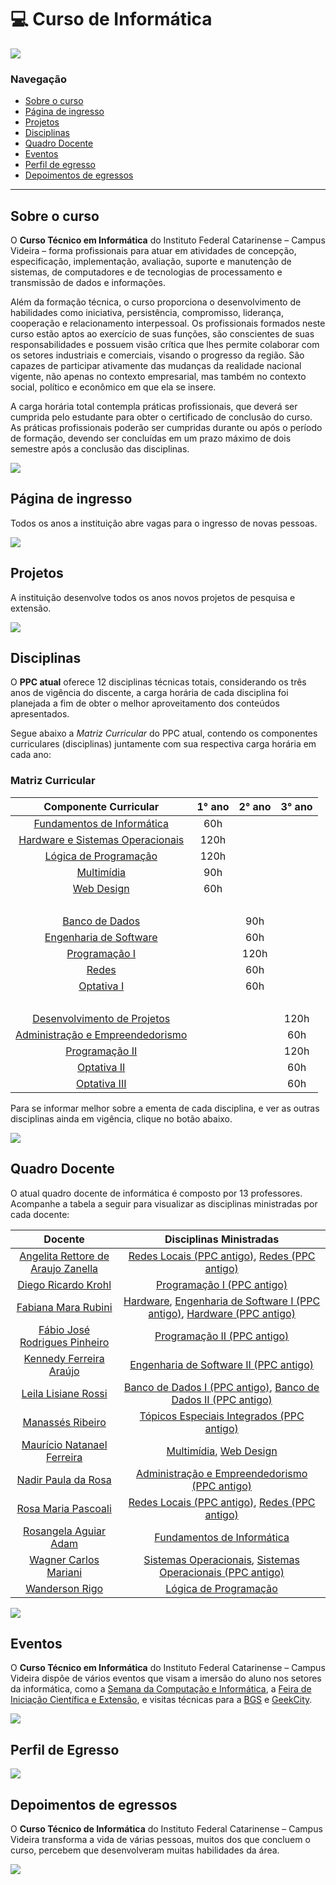 # :computer: Curso de Informática

<a href="https://www.instagram.com/ifc.oficial.videira/"><img src="https://img.shields.io/badge/Instagram-ifc.oficial.videira-e4465e.svg?style=for-the-badge&logo=Instagram&logoWidth=30&labelColor=fafafa"/></a>

### Navegação

<ul>
    <li>
        <a href="#sobre-o-curso">Sobre o curso</a>
    </li>
    <li>
        <a href="ingresso">Página de ingresso</a>
    </li>
    <li>
        <a href="#projetos">Projetos</a>
    </li>
    <li>
        <a href="#disciplinas">Disciplinas</a>
    </li>
    <li>
        <a href="#quadro-docente">Quadro Docente</a>
    </li>
    <li>
        <a href="#eventos">Eventos</a>
    </li>
    <li>
        <a href="#perfil-de-egresso">Perfil de egresso</a>
    </li>
    <li>
        <a href="#depoimentos-de-egressos">Depoimentos de egressos</a>
    </li>
</ul>

<hr/>

## Sobre o curso

O **Curso Técnico em Informática** do Instituto Federal Catarinense – Campus Videira – forma profissionais para atuar em atividades de concepção, especificação, implementação, avaliação, suporte e manutenção de sistemas, de computadores e de tecnologias de processamento e transmissão de dados e informações.

Além da formação técnica, o curso proporciona o desenvolvimento de habilidades como iniciativa, persistência, compromisso, liderança, cooperação e relacionamento interpessoal. Os profissionais formados neste curso estão aptos ao exercício de suas funções, são conscientes de suas responsabilidades e possuem visão crítica que lhes permite colaborar com os setores industriais e comerciais, visando o progresso da região. São capazes de participar ativamente das mudanças da realidade nacional vigente, não apenas no contexto empresarial, mas também no contexto social, político e econômico em que ela se insere.

A carga horária total contempla práticas profissionais, que deverá ser cumprida pelo estudante para obter o certificado de conclusão do curso. As práticas profissionais poderão ser cumpridas durante ou após o período de formação, devendo ser concluídas em um prazo máximo de dois semestre após a conclusão das disciplinas.
 
<a href="src/pages/sobre.md"><img src="https://img.shields.io/badge/-Mais%20informa%C3%A7%C3%B5es%20sobre%20o%20curso-green?style=for-the-badge&color=037623"/></a>

## <div id="ingresso"> Página de ingresso</div>
Todos os anos a instituição abre vagas para o ingresso de novas pessoas.

<a href="src/pages/pagina-do-ingresso"><img src="https://img.shields.io/badge/-Mais%20informa%C3%A7%C3%B5es%20sobre%20o%20ingresso-green?style=for-the-badge&color=037623"/></a>

## Projetos
A instituição desenvolve todos os anos novos projetos de pesquisa e extensão.

<a href="src/pages/projetos"><img src="https://img.shields.io/badge/-Mais%20informa%C3%A7%C3%B5es%20sobre%20os%20projetos-green?style=for-the-badge&color=037623"/></a>

## Disciplinas

O **PPC atual** oferece 12 disciplinas técnicas totais, considerando os três anos de vigência do discente, a carga horária de cada disciplina foi planejada a fim de obter o melhor aproveitamento dos conteúdos apresentados.

Segue abaixo a *Matriz Curricular* do PPC atual, contendo os componentes curriculares (disciplinas) juntamente com sua respectiva carga horária em cada ano:

### Matriz Curricular

Componente Curricular | 1° ano | 2° ano | 3° ano |
:------:  | :-------:  |  :-------: | :--------: |
<a href="src/pages/disciplinas.md#fundamentos-de-informática">Fundamentos de Informática</a> | 60h 
<a href="src/pages/disciplinas.md#hardware-e-sistemas-operacionais">Hardware e Sistemas Operacionais</a> | 120h
<a href="src/pages/disciplinas.md#lógica-de-programação">Lógica de Programação</a> | 120h 
<a href="src/pages/disciplinas.md#multimídia">Multimídia</a> | 90h  
<a href="src/pages/disciplinas.md#web-design">Web Design</a> | 60h
‎| ‎ | ‎ | ‎ |
<a href="src/pages/disciplinas.md#banco-de-dados">Banco de Dados</a> | | 90h 
<a href="src/pages/disciplinas.md#engenharia de Software">Engenharia de Software</a> | | 60h 
<a href="src/pages/disciplinas.md#programação-i">Programação I</a> | | 120h
<a href="src/pages/disciplinas.md#redes">Redes</a> | | 60h
<a href="src/pages/disciplinas.md#disciplinas-optativas">Optativa I</a> | | 60h
| ‎ | ‎ | ‎ |
<a href="src/pages/disciplinas.md#desenvolvimento-de-projetos">Desenvolvimento de Projetos</a> | | | 120h
<a href="src/pages/disciplinas.md#administração-e-empreendedorismo">Administração e Empreendedorismo</a> | | | 60h
<a href="src/pages/disciplinas.md#programação-ii">Programação II</a> | | | 120h
<a href="src/pages/disciplinas.md#disciplinas-optativas">Optativa II</a> | | | 60h
<a href="src/pages/disciplinas.md#disciplinas-optativas">Optativa III</a> | | | 60h

Para se informar melhor sobre a ementa de cada disciplina, e ver as outras disciplinas ainda em vigência, clique no botão abaixo.

<a href="src/pages/disciplinas.md"><img src="https://img.shields.io/badge/-Mais%20informa%C3%A7%C3%B5es%20sobre%20as%20disciplinas-green?style=for-the-badge&color=037623"/></a>

## Quadro Docente

O atual quadro docente de informática é composto por 13 professores. Acompanhe a tabela a seguir para visualizar as disciplinas ministradas por cada docente:

Docente | Disciplinas Ministradas 
:------:  | :-------:
<a href="src/pages/docentes.md/#angelita-rettore-de-araujo-zanella">Angelita Rettore de Araujo Zanella</a> | <a href="src/pages/disciplinas.md/#ledger-redes-locais">Redes Locais (PPC antigo)</a>, <a href="src/pages/disciplinas.md/#ledger-redes">Redes (PPC antigo)</a>
<a href="src/pages/docentes.md/#diego-ricardo-krohl">Diego Ricardo Krohl</a> | <a href="src/pages/disciplinas.md/#ledger-redes">Programação I (PPC antigo)</a>
<a href="src/pages/docentes.md/#fabiana-mara-rubini">Fabiana Mara Rubini</a> | <a href="src/pages/disciplinas.md/#hardware">Hardware</a>, <a href="src/pages/disciplinas.md/#ledger-engenharia-de-software-i">Engenharia de Software I (PPC antigo)</a>, <a href="src/pages/disciplinas.md/#ledger-hardware">Hardware (PPC antigo)</a>
<a href="src/pages/docentes.md/#fábio-josé-rodrigues-pinheiro">Fábio José Rodrigues Pinheiro</a> | <a href="src/pages/disciplinas.md/#ledger-programação-ii">Programação II (PPC antigo)</a> <br>
<a href="src/pages/docentes.md/#kennedy-ferreira-araújo">Kennedy Ferreira Araújo</a> | <a href="src/pages/disciplinas.md/#ledger-engenharia-de-software-ii">Engenharia de Software II (PPC antigo)</a>
<a href="src/pages/docentes.md/#leila-lisiane-rossi">Leila Lisiane Rossi</a> | <a href="src/pages/disciplinas.md/#ledger-banco-de-dados-i">Banco de Dados I (PPC antigo)</a>, <a href="src/pages/disciplinas.md/#ledger-banco-de-dados-ii">Banco de Dados II (PPC antigo)</a> <br>  
<a href="src/pages/docentes.md/#manassés-ribeiro">Manassés Ribeiro</a> | <a href="src/pages/disciplinas.md/#ledger-tópicos-especiais-integrados">Tópicos Especiais Integrados (PPC antigo)</a><br>
<a href="src/pages/docentes.md/#maurício-natanael-ferreira">Maurício Natanael Ferreira</a> | <a href="src/pages/disciplinas.md/#multimídia">Multimídia</a>, <a href="src/pages/disciplinas.md/#web-design">Web Design</a> <br>
<a href="src/pages/docentes.md/#nadir-paula-da-rosa">Nadir Paula da Rosa</a> | <a href="src/pages/disciplinas.md/#ledger-administração-e-empreendedorismo">Administração e Empreendedorismo (PPC antigo)</a> <br>
<a href="src/pages/docentes.md/#rosa-maria-pascoali">Rosa Maria Pascoali</a> | <a href="src/pages/disciplinas.md/#ledger-redes-locais">Redes Locais (PPC antigo)</a>, <a href="src/pages/disciplinas.md/#ledger-redes">Redes (PPC antigo)</a>
<a href="src/pages/docentes.md/#rosangela-aguiar-adam">Rosangela Aguiar Adam</a> | <a href="src/pages/disciplinas.md/#fundamentos-de-informática">Fundamentos de Informática</a> <br>
<a href="src/pages/docentes.md/#wagner-carlos-mariani">Wagner Carlos Mariani</a> | <a href="src/pages/disciplinas.md/#hardware-e-sistemas-operacionais">Sistemas Operacionais</a>, <a href="src/pages/disciplinas.md/#ledger-hardware-e-sistemas-operacionais">Sistemas Operacionais (PPC antigo)</a><br>
<a href="src/pages/docentes.md/#wanderson-rigo">Wanderson Rigo</a> | <a href="src/pages/disciplinas.md/#lógica-de-programação">Lógica de Programação</a> <br>

<a href="src/pages/docentes.md"><img src="https://img.shields.io/badge/-Mais%20informa%C3%A7%C3%B5es%20sobre%20cada%20docente-green?style=for-the-badge&color=037623"/></a>

## Eventos

O **Curso Técnico em Informática** do Instituto Federal Catarinense – Campus Videira dispõe de vários eventos que visam a imersão do aluno nos setores da informática, como a <a href="src/pages/eventos.md#semana-da-computação-e-informática">Semana da Computação e Informática</a>, a <a href="src/pages/eventos.md#feira-de-iniciação-científica-e-extensão">Feira de Iniciação Científica e Extensão</a>, e visitas técnicas para a <a href="src/pages/eventos.md#BGS">BGS</a> e <a href="src/pages/eventos.md#GeekCity">GeekCity</a>.

<a href="src/pages/eventos.md"><img src="https://img.shields.io/badge/-Mais%20informa%C3%A7%C3%B5es%20sobre%20os%20eventos-green?style=for-the-badge&color=037623"/></a>

## Perfil de Egresso

<a href="src/pages/perfil-egresso.md"><img src="https://img.shields.io/badge/-Mais%20informa%C3%A7%C3%B5es%20sobre%20o%20perfil%20de%20egresso-green?style=for-the-badge&color=037623"/></a>

## Depoimentos de egressos

O **Curso Técnico de Informática** do Instituto Federal Catarinense – Campus Videira transforma a vida de várias pessoas, muitos dos que concluem o curso, percebem que desenvolveram muitas habilidades da área.

<a href="src/pages/depoimentos-egressos.md"><img src="https://img.shields.io/badge/-depoimento%20de%20egresso-037623?style=for-the-badge&color=037623"></a>